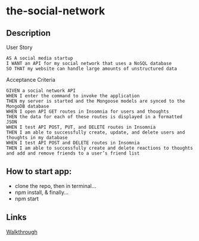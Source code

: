 # the-social-network

## Description

User Story
```
AS A social media startup
I WANT an API for my social network that uses a NoSQL database
SO THAT my website can handle large amounts of unstructured data
```

Acceptance Criteria
```
GIVEN a social network API
WHEN I enter the command to invoke the application
THEN my server is started and the Mongoose models are synced to the MongoDB database
WHEN I open API GET routes in Insomnia for users and thoughts
THEN the data for each of these routes is displayed in a formatted JSON
WHEN I test API POST, PUT, and DELETE routes in Insomnia
THEN I am able to successfully create, update, and delete users and thoughts in my database
WHEN I test API POST and DELETE routes in Insomnia
THEN I am able to successfully create and delete reactions to thoughts and add and remove friends to a user’s friend list
```

## How to start app:
- clone the repo, then in terminal...      
- npm install, & finally...   
- npm start

## Links
<a href="https://drive.google.com/file/d/1Ycig7_7fUNC42ii9lqXbE_j20GsGw0yF/view" target="_blank">Walkthrough</a>